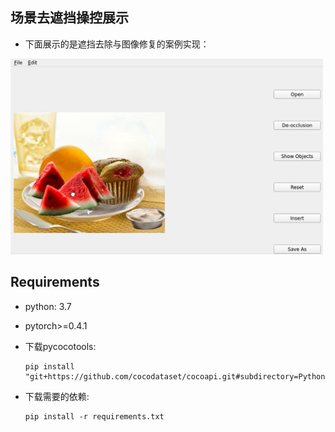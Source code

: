 ## 场景去遮挡操控展示

* 下面展示的是遮挡去除与图像修复的案例实现：

<img src="demos/img.png" width=500>

## Requirements

* python: 3.7

* pytorch>=0.4.1

* 下载pycocotools:
   
   ```shell
   pip install "git+https://github.com/cocodataset/cocoapi.git#subdirectory=PythonAPI"
   ```

* 下载需要的依赖:

    ```shell
    pip install -r requirements.txt
    ```